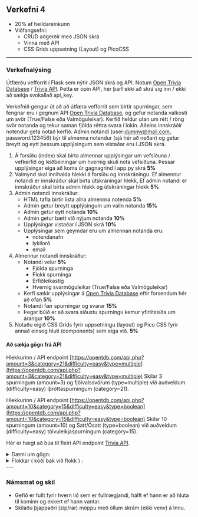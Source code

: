 ## Verkefni 4  
- 20% af heildareinkunn
- Viðfangsefni:
  - CRUD aðgerðir með JSON skrá
  - Vinna með API
  - CSS Grids uppsetning (Layout) og PicoCSS 

---

### Verkefnalýsing
 
Útfærðu vefforrit í Flask sem nýtir JSON skrá og API. Notum [Open Trivia Database](https://opentdb.com) / [Trivia API](https://opentdb.com/api_config.php).  Þetta er opin API, hér þarf ekki að skrá sig inn / ekki að sækja svokallað api_key.

Verkefnið gengur út að að útfæra vefforrit sem birtir spurningar, sem fengnar eru í gegnum API [Open Trivia Database](https://opentdb.com), og gefur notanda valkosti um svör (True/False eða Valmöguleikar).  Kerfið heldur utan um rétt / röng svör notanda og tekur saman fjölda réttra svara í lokin.  Aðeins innskráðir notendur geta notað kerfið.  Admin notandi (user:dummy@mail.com, password:123456) býr til almenna notendur (sjá hér að neðan) og getur breytt og eytt þessum upplýsingum sem vistaðar eru í JSON skrá.

1. Á forsíðu (index) skal birta almennar upplýsingar um vefsíðuna / vefkerfið og leiðbeiningar um hvernig skuli nota vefsíðuna.  Þessar upplýsingar eiga að koma úr gagnagrind í app.py skrá **5%**
1. Valmynd skal innihalda hlekki á forsíðu og innskráningu.  Ef almennur notandi er innskráður skal birta útskráningar hlekk, Ef admin notandi er innskráður skal birta admin hlekk og útskráningar hlekk **5%**
1. Admin notandi innskráður:
    - HTML tafla birtir lista allra almennra notenda **5%**
    - Admin getur breytt upplýsingum um valin notanda **15%**
    - Admin getur eytt notanda **10%**
    - Admin getur bætt við nýjum notanda **10%**
    - Upplýsingar vistaðar í JSON skrá **10%**
    - Upplýsingar sem geymdar eru um almennan notanda eru:
      - notendanafn
      - lykilorð
      - email
1. Almennur notandi innskráður:
    - Notandi velur **5%**
      - Fjölda spurninga
      - Flokk spurninga
      - Erfiðleikastig
      - Hvernig svarmöguleikar (True/False eða Valmöguleikar)
    - Kerfi sækir upplýsingar á [Open Trivia Database](https://opentdb.com) eftir forsendum hér að ofan  **5%**
    - Notandi fær spurningar og svarar **15%**
    - Þegar búið er að svara síðustu spurningu kemur yfirlitssíða um árangur **10%**
1. Notaðu eigið CSS Grids fyrir uppsetningu (layout) og Pico CSS fyrir annað einsog hluti (components) sem eiga við. **5%**


#### Að sækja gögn frá API
Hlekkurinn / API endpoint [https://opentdb.com/api.php?amount=3&category=21&difficulty=easy&type=multiple](https://opentdb.com/api.php?amount=3&category=21&difficulty=easy&type=multiple) Skilar 3 spurningum (amount=3) og fjölvalssvörum (type=multiple) við auðveldum (difficulty=easy) íþróttaspurningum (category=21).

Hlekkurinn / API endpoint [https://opentdb.com/api.php?amount=10&category=15&difficulty=easy&type=boolean](https://opentdb.com/api.php?amount=10&category=15&difficulty=easy&type=boolean) Skilar 10 spurningum (amount=10) og Satt/Ósatt (type=boolean) við auðveldum (difficulty=easy) tölvuleikjaspurningum (category=15).

Hér er hægt að búa til fleiri API endpoint [Trivia API](https://opentdb.com/api_config.php).

<details>
<summary>Dæmi um gögn:</summary>
<br>
  
```python

{
  "response_code": 0,
  "results": [
    {
      "type": "multiple",
      "difficulty": "easy",
      "category": "Sports",
      "question": "Who won the UEFA Champions League in 2017?",
      "correct_answer": "Real Madrid C.F.",
      "incorrect_answers": [
        "Atletico Madrid",
        "AS Monaco FC",
        "Juventus F.C."
      ]
    },
    {
      "type": "multiple",
      "difficulty": "easy",
      "category": "Sports",
      "question": "What team did England beat to win in the 1966 World Cup final?",
      "correct_answer": "West Germany",
      "incorrect_answers": [
        "Soviet Union",
        "Portugal",
        "Brazil"
      ]
    },
    {
      "type": "multiple",
      "difficulty": "easy",
      "category": "Sports",
      "question": "Which country hosted the 2020 Summer Olympics?",
      "correct_answer": "Japan",
      "incorrect_answers": [
        "China",
        "Australia",
        "Germany"
      ]
    }
  ]
}
```

</details>

<details>
<summary>Flokkar ( kóði bak við flokk ) :</summary>
<br>
-  Any = sleppum að setja inn parametra nema fjölda spurninga ( amount )
-  General Knowlege = 9
-  Books = 10
1. Film = 11
1. Music = 12
1. Musical & Theatres = 13
1. Television = 14
1. Videogames  = 15
1. Boardgames = 16
1. Science & Nature = 17
1. Science:Computers = 18
1. Science:Mathematics = 19
1. Mythology = 20
1. Sports = 21
1. Geography = 22
1. History = 23
1. Politics = 24
1. Art = 25
1. Celebrities = 26
1. Animals = 27
1. Vehicles = 28
1. Comics = 29
1. Gadgets = 30
1. Japanese Anime & Manga = 31
1. Cartoon & Animation = 32
</details>
---

### Námsmat og skil  
- Gefið er fullt fyrir hvern lið sem er fullnægjandi, hálft ef hann er að hluta til kominn og ekkert ef hann vantar.
- Skilaðu þjappaðri (zip/rar) möppu með öllum skrám (ekki venv) á Innu.
